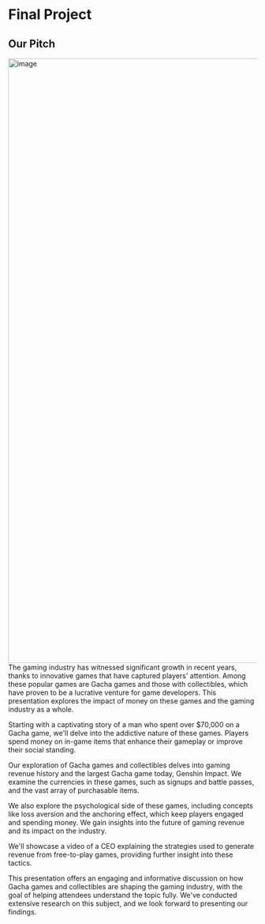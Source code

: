# Final Project
## Our Pitch

<img width="1224" alt="image" src="https://user-images.githubusercontent.com/30399406/237001291-415e67bb-e2b5-4de2-a8df-5611d981c0ae.png">
The gaming industry has witnessed significant growth in recent years, thanks to innovative games that have captured players' attention. Among these popular games are Gacha games and those with collectibles, which have proven to be a lucrative venture for game developers. This presentation explores the impact of money on these games and the gaming industry as a whole.

Starting with a captivating story of a man who spent over $70,000 on a Gacha game, we'll delve into the addictive nature of these games. Players spend money on in-game items that enhance their gameplay or improve their social standing.

Our exploration of Gacha games and collectibles delves into gaming revenue history and the largest Gacha game today, Genshin Impact. We examine the currencies in these games, such as signups and battle passes, and the vast array of purchasable items.

We also explore the psychological side of these games, including concepts like loss aversion and the anchoring effect, which keep players engaged and spending money. We gain insights into the future of gaming revenue and its impact on the industry.

We'll showcase a video of a CEO explaining the strategies used to generate revenue from free-to-play games, providing further insight into these tactics.

This presentation offers an engaging and informative discussion on how Gacha games and collectibles are shaping the gaming industry, with the goal of helping attendees understand the topic fully. We've conducted extensive research on this subject, and we look forward to presenting our findings.
